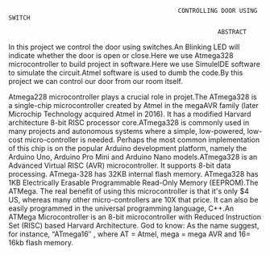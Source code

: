                                                    CONTROLLING DOOR USING SWITCH
                                                   
                                                              ABSTRACT
                                                              
 In this project we control the door using switches.An Blinking LED will indicate whether the door is open or close.Here we use Atmega328 microcontroller to build 
 project in software.Here we use SimuleIDE software to simulate the circuit.Atmel software is used to dumb the code.By this project we can control our door from our
 room itself.
 
 Atmega228 microcontroller plays a crucial role in projet.The ATmega328 is a single-chip microcontroller created by Atmel in the megaAVR family (later Microchip 
 Technology acquired Atmel in 2016). It has a modified Harvard architecture 8-bit RISC processor core.ATmega328 is commonly used in many projects and autonomous systems
 where a simple, low-powered, low-cost micro-controller is needed. Perhaps the most common implementation of this chip is on the popular Arduino development platform, namely the Arduino Uno, Arduino Pro Mini and Arduino Nano models.ATmega328 is an Advanced Virtual RISC (AVR) microcontroller. It supports 8-bit data processing. ATmega-328 has 32KB internal flash memory. ATmega328 has 1KB Electrically Erasable Programmable Read-Only Memory (EEPROM).The ATMega. The real benefit of using this microcontroller is that it's only $4 US, whereas many other micro-controllers are 10X that price. It can also be easily programmed in the universal programming language, C++.An ATMega Microcontroller is an 8-bit microcontroller with Reduced Instruction Set (RISC) based Harvard Architecture. God to know: As the name suggest, for instance, “ATmega16″ , where AT = Atmel, mega = mega AVR and 16= 16kb flash memory.
                                                    
